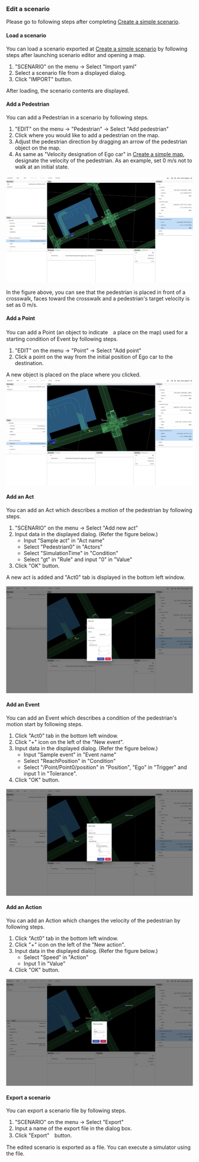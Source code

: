 ### Edit a scenario

Please go to following steps after completing [Create a simple scenario](simple_en.md 'simple_en.md').

#### Load a scenario

You can load a scenario exported at [Create a simple scenario](simple_en.md 'simple_en.md') by following steps after launching scenario editor and opening a map.

1. "SCENARIO" on the menu -> Select "Import yaml"
2. Select a scenario file from a displayed dialog.
3. Click "IMPORT" button.

After loading, the scenario contents are displayed.

#### Add a Pedestrian

You can add a Pedestrian in a scenario by following steps.

1. "EDIT" on the menu -> "Pedestrian" -> Select "Add pedestrian"
2. Click where you would like to add a pedestrian on the map.
3. Adjust the pedestrian direction by dragging an arrow of the pedestrian object on the map.
4. As same as "Velocity designation of Ego car" in [Create a simple map](simple_en.md 'simple_en.md'), designate the velocity of the pedestrian. As an example, set 0 m/s not to walk at an initial state.

![](screenshot04.png)

In the figure above, you can see that the pedestrian is placed in front of a crosswalk, faces toward the crosswalk and a pedestrian's target velocity is set as 0 m/s. 

#### Add a Point

You can add a Point (an object to indicate　a place on the map) used for a starting condition of Event by following steps.

1. "EDIT" on the menu -> "Point" -> Select "Add point"
2. Click a point on the way from the initial position of Ego car to the destination.

A new object is placed on the place where you clicked.
![](screenshot05.png)

#### Add an Act

You can add an Act which describes a motion of the pedestrian by following steps.

1. "SCENARIO" on the menu -> Select "Add new act"
2. Input data in the displayed dialog. (Refer the figure below.)
   - Input "Sample act" in "Act name"
   - Select "Pedestrian0" in "Actors"
   - Select "SimulationTime" in "Condition"
   - Select "gt" in "Rule" and input "0" in ”Value"
3. Click "OK" button.

A new act is added and "Act0" tab is displayed in the bottom left window.

![](screenshot06.png)

#### Add an Event

You can add an Event which describes a condition of the pedestrian's motion start by following steps.

1. Click "Act0" tab in the bottom left window.
2. Click "+" icon on the left of the "New event".
3. Input data in the displayed dialog. (Refer the figure below.)
   - Input ”Sample event" in "Event name"
   - Select "ReachPosition" in "Condition"
   - Select "/Point/Point0/position" in ”Position", "Ego" in "Trigger" and input 1 in "Tolerance".
4. Click "OK" button.

![](screenshot07.png)

#### Add an Action

You can add an Action which changes the velocity of the pedestrian by following steps.

1. Click "Act0" tab in the bottom left window.
2. Click "+" icon on the left of the ”New action".
3. Input data in the displayed dialog. (Refer the figure below.)
   - Select "Speed" in "Action"
   - Input 1 in "Value"
4. Click "OK" button.

![](screenshot08.png)

#### Export a scenario

You can export a scenario file by following steps.

1. "SCENARIO" on the menu -> Select "Export"
2. Input a name of the export file in the dialog box.
3. Click "Export"　button.

The edited scenario is exported as a file. You can execute a simulator using the file.
